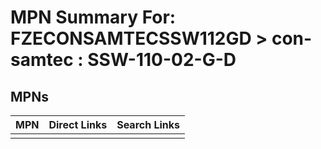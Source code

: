 



# MPN Summary For: FZECONSAMTECSSW112GD > con-samtec : SSW-110-02-G-D

## MPNs
  

|MPN|Direct Links|Search Links|
| :--- | :--- | :--- |
||||

